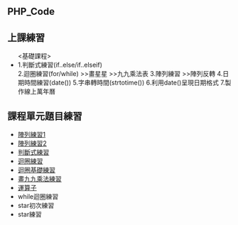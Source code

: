 ## PHP_Code 
## 上課練習

<ul>
<基礎課程>
    <li>
        1.判斷式練習(if..else/if..elseif)<br>
        2.迴圈練習(for/while)
        >>畫星星
        >>九九乘法表
        3.陣列練習
        >>陣列反轉
        4.日期時間練習(date())
        5.字串轉時間(strtotime())
        6.利用date()呈現日期格式
        7.製作線上萬年曆
    </li>
</ul>


## 課程單元題目練習
<ul>
    <li><a href="array01.php">陣列練習1</a></li>
    <li><a href="array02.php">陣列練習2</a></li>
    <li><a href="flow.php">判斷式練習</a></li>
    <li><a href="for.php">迴圈練習</a></li>
    <li><a href="loop.php">迴圈基礎練習</a></li>
    <li><a href="nine.php">畫九九乘法練習</a></li>
    <li><a href="operator.php">運算子</a></li>
    <li><a href="while.php"></a>while迴圈練習</li>
    <li><a href="star.php"></a>star初次練習</li>
    <li><a href="star_update.php"></a>star練習</li>
</ul>